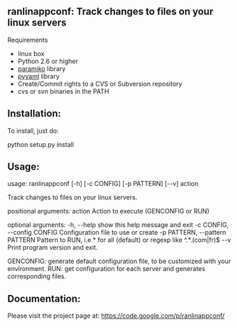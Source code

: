 ## ranlinappconf: Track changes to files on your linux servers

Requirements
* linux box
* Python 2.6 or higher
* [paramiko](http://www.lag.net/paramiko/) library
* [pyyaml](https://pypi.python.org/pypi/PyYAML) library
* Create/Commit rights to a CVS or Subversion repository
* cvs or svn binaries in the PATH

Installation:
-------------

To install, just do:

python setup.py install

Usage:
------

usage: ranlinappconf [-h] [-c CONFIG] [-p PATTERN] [--v] action

Track changes to files on your linux servers.

positional arguments:
  action                Action to execute (GENCONFIG or RUN)

optional arguments:
  -h, --help            show this help message and exit
  -c CONFIG, --config CONFIG
                        Configuration file to use or create
  -p PATTERN, --pattern PATTERN
                        Pattern to RUN, i.e * for all (default) or regexp like
                        ^.*\.(com|fr)$
  --v                   Print program version and exit.

GENCONFIG: generate default configuration file, to be customized with your environment.
RUN: get configuration for each server and generates corresponding files.

Documentation:
--------------

Please visit the project page at: https://code.google.com/p/ranlinappconf/
